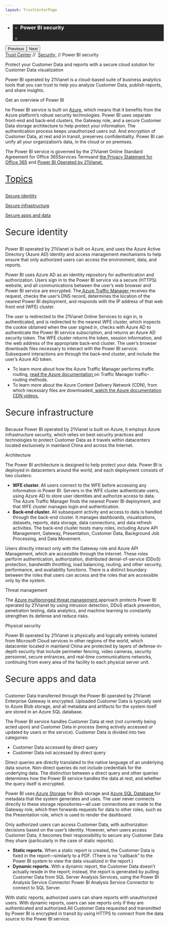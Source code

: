 ```yaml
---
layout: TrustCenterPage
---
```

<div class="row-fluid">
   <div class="span">
      <div>
         <div id="HeroWrapper" data-cols="1" data-view1="1" data-view2="1" data-view3="1" data-view4="1" class="row-fluid wider hero grid-container">
            <div class="span bp0-col-1-1 bp1-col-1-1 bp2-col-1-1 bp3-col-1-1">
               <div bi:type="slideshow" class="slideshow slideshow-hero hero" xmlns:bi="urn:schemas-microsoft-com:mscom:bi">
                  <ul bi:type="list" class="slides">
                     <li id="slide-1" bi:index="0" selectBi="">
                        <div class="heroitem light-foreground" bi:type="heroitem">
                           <div class="media" bi:parenttitle="t1">
                              <a href="" bi:track="False" bi:titleflag="t1" bi:index="0">
                                 <div data-picture="" data-alt="You are in control of your data" data-disable-swap-below="">
                                    <div data-src="https://c.s-microsoft.com/en-us/CMSImages/MS_TrustCenter_Privacy_Header.jpg?version=dc9c5b9b-c334-7922-892a-15c2cd65053d"></div>
                                    <noscript></noscript>
                                 </div>
                              </a>
                           </div>
                           <div class="text" bi:type="cta">
                              <div class="text-container">
                                 <div class="box" style="background: rgba(0,0,0,.85); color: #FFFFFF;">
                                    <ul bi:type="list" class="headerCaption subpageHeaderCaption">
                                       <li class="box-title">
                                          <h3 class="box-title" bi:type="title" bi:title="t1" style="color: #FFFFFF;">Power BI security</h3>
                                       </li>
                                       <li class="box-actions box-description"><a target="_self" class="mscom-link" href=""></a></li>
                                    </ul>
                                 </div>
                              </div>
                           </div>
                        </div>
                     </li>
                  </ul>
                  <div class="navigation international" bi:track="false">
                     <div class="grid-container settop" data-title-text="Go To Slide "></div>
                  </div>
                  <div class="prev-next" bi:track="false"><button class="prev"><span class="icon-left" aria-hidden="true"></span><span class="screen-reader-text">Previous</span></button><button class="next"><span class="icon-right" aria-hidden="true"></span><span class="screen-reader-text">Next</span></button></div>
                  <div id="play-pause" class="play-pause" style="display:none">
                     <div class="pause"><button id="pauseButton" class="pause_button"><span class="icon-pause" aria-hidden="true"></span><span class="screen-reader-text">Pause</span></button></div>
                     <div class="play"><button id="playButton" class="play_button"><span class="icon-play" aria-hidden="true"></span><span class="screen-reader-text">Play</span></button></div>
                  </div>
               </div>
            </div>
         </div>
         <div id="BreadcrumbWrapper" data-cols="1" data-view1="1" data-view2="1" data-view3="1" data-view4="1" class="row-fluid grid-container mscom-grid-container breadcrumbs">
            <div class="span bp0-col-1-1 bp1-col-1-1 bp2-col-1-1 bp3-col-1-1"><a target="_self" class="mscom-link" href="../default.html">Trust Center</a> // 
               <a target="_self" class="mscom-link" href="../security/default.html">Security </a> // Power BI security
            </div>
         </div>
         <div id="ContentWrapper" data-cols="2" data-view1="1" data-view2="2" data-view3="2" data-view4="2" class="row-fluid subpageBody">
            <div class="span bp0-col-1-1 bp2-col-2-1 bp3-col-2-1 bp1-col-2-2">
               <p>Protect your Customer Data and reports with a secure cloud solution for Customer Data visualization</p>
               <p>Power BI operated by 21Vianet is a cloud-based suite of business analytics tools that you can trust to help you analyze Customer Data, publish reports, and share insights.</p>
               <p>Get an overview of Power BI</p>
               <p>he Power BI service is built on <a href="azuresecurity.html">Azure</a>, which means that it benefits from the Azure platform’s robust security technologies. Power BI uses separate front-end and back-end clusters, the Gateway role, and a secure Customer Data storage architecture to help protect your information. The authentication process keeps unauthorized users out. And encryption of Customer Data, at rest and in transit, preserves confidentiality. Power BI can unify all your organization’s data, in the cloud or on premises.</p>
               <p>The Power BI service is governed by the 21Vianet Online Standard Agreement for Office 365Services Termsand <a href="http://www.21vbluecloud.com/office365/O365-AgreeWebDir/">the Privacy Statement for Office 365</a> and <a href="http://www.21vbluecloud.com/office365/O365-Privacy/">Power BI Operated by 21Vianet.</p>
               <p style="font-size:28px">Topics</p>
               <p><a target="_self" class="mscom-link" href="#identity_Secure">Secure identity</a></p>
               <p><a target="_self" class="mscom-link" href="#infrastructure_Secure">Secure infrastructure</a></p>
               <p><a target="_self" class="mscom-link" href="#apps_and_data_Secure">Secure apps and data</a></p>
               <p style="font-size:28px" id="identity_Secure">Secure identity</p>
               <p>Power BI operated by 21Vianet is built on Azure, and uses <a ref="https://www.azure.cn/home/features/identity/">the Azure Active Directory</a> (Azure AD) identity and access management mechanisms to help ensure that only authorized users can access the environment, data, and reports.</p>
               <p>Power BI uses Azure AD as an identity repository for authentication and authorization. Users sign in to the Power BI service via a secure (HTTPS) website, and all communications between the user’s web browser and Power BI service are encrypted. The<a href="https://www.azure.cn/home/features/traffic-manager/"> Azure Traffic Manager </a>receives the request, checks the user’s DNS record, determines the location of the nearest Power BI deployment, and responds with the IP address of that web front end (WFE) cluster.</p>
               <p>The user is redirected to the 21Vianet Online Services to sign in, is authenticated, and is redirected to the nearest WFE cluster, which inspects the cookie obtained when the user signed in, checks with Azure AD to authenticate the Power BI service subscription, and returns an Azure AD security token. The WFE cluster returns the token, session information, and the web address of the appropriate back-end cluster. The user’s browser downloads files necessary to interact with the Power BI service. Subsequent interactions are through the back-end cluster, and include the user’s Azure AD token.</p>
               <ul style="list-style-type:disc">
                  <li>To learn more about how the Azure Traffic Manager performs traffic routing, <a href="https://www.azure.cn/documentation/articles/traffic-manager-routing-methods/">read the Azure documentation </a>on Traffic Manager traffic-routing methods.</li>
                  <li>To learn more about the Azure Content Delivery Network (CDN), from which necessary files are downloaded,<a href="https://www.azure.cn/documentation/services/cdn/"> watch the Azure documentation CDN videos.</a></li>
               </ul>
               <p style="font-size:28px" id="infrastructure_Secure">Secure infrastructure</p>
               <p>Because Power BI operated by 21Vianet is built on Azure, it employs Azure infrastructure security, which relies on best security practices and technologies to protect Customer Data as it travels within datacenters located exclusively in mainland China and across the Internet. </p>
               <p style="font-szie:20px">Architecture</p>
               <p>The Power BI architecture is designed to help protect your data. Power BI is deployed in datacenters around the world, and each deployment consists of two clusters:
               <ul style="list-style-type:disc">
                  <li><strong>WFE cluster. </strong>All users connect to the WFE before accessing any information in Power BI. Servers in the WFE cluster authenticate users, using Azure AD to store user identities and authorize access to data. The Azure Traffic Manager finds the nearest Power BI deployment, and that WFE cluster manages login and authentication.</li>
                  <li><strong>Back-end cluster.</strong> All subsequent activity and access to data is handled through the back-end cluster. It manages dashboards, visualizations, datasets, reports, data storage, data connections, and data refresh activities. The back-end cluster hosts many roles, including Azure API Management, Gateway, Presentation, Customer Data, Background Job Processing, and Data Movement.</li>
               </ul>
               <p>Users directly interact only with the Gateway role and Azure API Management, which are accessible through the Internet. These roles perform authentication, authorization, distributed denial-of-service (DDoS) protection, bandwidth throttling, load balancing, routing, and other security, performance, and availability functions. There is a distinct boundary between the roles that users can access and the roles that are accessible only by the system.</p>
               <p style="font-szie:20px">Threat management</p>
               <p>The <a href="../security/threatmanagement.html">Azure multipronged threat management </a>approach protects Power BI operated by 21Vianet by using intrusion detection, DDoS attack prevention, penetration testing, data analytics, and machine learning to constantly strengthen its defense and reduce risks.</p>
               <p style="font-szie:20px">Physical security</p>
               <p>Power BI operated by 21Vianet is physically and logically entirely isolated from Microsoft Cloud services in other regions of the world, which datacenter located in mainland China are protected by layers of defense-in-depth security that include perimeter fencing, video cameras, security personnel, secure entrances, and real-time communications networks, continuing from every area of the facility to each physical server unit.</p>
               <p style="font-size:28px" id="apps_and_data_Secure">Secure apps and data</p>
               <p>Customer Data transferred through the Power BI operated by 21Vianet Enterprise Gateway is encrypted. Uploaded Customer Data is typically sent to Azure Blob storage, and all metadata and artifacts for the system itself are stored in an Azure SQL database.</p>
               <p>The Power BI service handles Customer Data at rest (not currently being acted upon) and Customer Data in process (being actively accessed or updated by users or the service). Customer Data is divided into two categories: </p>
               <ul style="list-style-type:disc">
                  <li>Customer Data accessed by direct query</li>
                  <li>Customer Data not accessed by direct query</li>
               </ul>
               <p>Direct queries are directly translated to the native language of an underlying data source. Non-direct queries do not include credentials for the underlying data. The distinction between a direct query and other queries determines how the Power BI service handles the data at rest, and whether the query itself is encrypted.</p>
               <p>Power BI uses<a href="https://www.azure.cn/home/features/storage"> Azure Storage</a> for Blob storage and <a href="https://www.azure.cn/home/features/sql-database/">Azure SQL Database </a>for metadata that the system generates and uses. The user never connects directly to these storage repositories—all user connections are made to the Gateway role, which then forwards requests for data to other roles, such as the Presentation role, which is used to render the dashboard.</p>
               <p>Only authorized users can access Customer Data, with authorization decisions based on the user’s identity. However, when users access Customer Data, it becomes their responsibility to secure any Customer Data they share (particularly in the case of static reports).</p>
               <ul style="list-style-type:disc">
                  <li><strong>Static reports.</strong> When a static report is created, the Customer Data is fixed in the report—similarly to a PDF. (There is no “callback” to the Power BI system to view the data visualized in the report.)</li>
                  <li><strong>Dynamic reports.</strong> With a dynamic report, the Customer Data doesn’t actually reside in the report; instead, the report is generated by pulling Customer Data from SQL Server Analysis Services, using the Power BI Analysis Service Connector Power BI Analysis Service Connector to connect to SQL Server.</li>
               </ul>
               <p>With static reports, authorized users can share reports with unauthorized users. With dynamic reports, users can see reports only if they are authenticated and authorized.All Customer Data requested and transmitted by Power BI is encrypted in transit by using HTTPS to connect from the data source to the Power BI service.</p>
              </div> 
            <!--<div class="span bp0-col-1-1 bp2-col-2-1 bp3-col-2-1 bp1-col-2-2 bp0-clear bp1-clear">
               <div id="SideBarWrapper" data-cols="1" data-view1="1" data-view2="1" data-view3="1" data-view4="1" class="row-fluid">
                  <div id="HelpfulInformation" class="span bp0-col-1-1 bp1-col-1-1 bp2-col-1-1 bp3-col-1-1">
                     <h1>Helpful information</h1>
                     <label><a target="_self" class="mscom-link" href="https://www.azure.cn/home/features/identity/">Azure Active Directory</a></label><br/>
                     <label><a target="_self" class="mscom-link" href="https://www.azure.cn/documentation/services/identity/">Azure Active Directory documentation</a></label><br/>
                     <label><a target="_self" class="mscom-link" href="https://www.azure.cn/home/features/multi-factor-authentication/">Multi-Factor Authentication</a></label><br/>
                     <label><a target="_self" class="mscom-link" href="#">Security In Office 365 Whitepaper</a></label><br/>
                  </div>
               </div>
            </div>-->
         </div>
      </div>
   </div>
</div>
<div class="row-fluid" data-view4="1" data-view3="1" data-view2="1" data-view1="1" data-cols="1">
   <div class="span bp0-col-1-1 bp1-col-1-1 bp2-col-1-1 bp3-col-1-1"></div>
</div>
